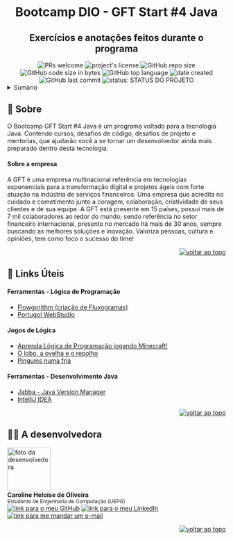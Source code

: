 <div id="topo"></div>
<h1 align="center">Bootcamp DIO - GFT Start #4 Java</h1>
<h2 align='center' >Exercícios e anotações feitos durante o programa</h2>
<div align="center">
    <img src="https://img.shields.io/static/v1?label=PRs&message=welcome&color=007396&style=plastic&logo=" alt="PRs welcome" />
    <img alt="project's license" src="https://img.shields.io/github/license/Carol42/bootcamp-dio-gft-start-java?style=plastic&color=007396">
    <img alt="GitHub repo size" src="https://img.shields.io/github/repo-size/Carol42/bootcamp-dio-gft-start-java?color=181717&logo=github&style=plastic&logoColor=181717">
    <img alt="GitHub code size in bytes" src="https://img.shields.io/github/languages/code-size/Carol42/bootcamp-dio-gft-start-java?color=181717&logo=github&style=plastic&logoColor=181717">
    <img alt="GitHub top language" src="https://img.shields.io/github/languages/top/Carol42/bootcamp-dio-gft-start-java?color=007396&logoColor=007396&logo=java&style=plastic">
    <img alt="date created" src="https://badges.pufler.dev/created/Carol42/bootcamp-dio-gft-start-java?style=plastic&color=007396">
    <img alt="GitHub last commit" src="https://img.shields.io/github/last-commit/Carol42/bootcamp-dio-gft-start-java?color=F05032&logo=git&logoColor&style=plastic">
    <img src="https://img.shields.io/static/v1?label=🚧 status&message=STATUS DO PROJETO&color=FDD23F&style=plastic&logo=" alt="status: STATUS DO PROJETO"/>
</div>

<details>
    <summary>Sumário</summary>
    <ol>
        <li><a href="#pushpin-sobre">Sobre</a>
            <ul>
                <li><a href="#sobre-a-empresa" >Sobre a Empresa</a></li>
            </ul>
        </li>
        <li><a href="#link-links-úteis">Links Úteis</a>
            <ul>
                <li><a href="#ferramentas---lógica-de-programação" >Ferramentas - Lógica de Programação </a></li>
                <li><a href="#jogos-de-lógica" >Jogos de Lógica</a></li>
                <li><a href="#ferramentas---desenvolvimento-java" >Ferramentas - Desenvolvimento Java</a></li>
            </ul>
        </li>
        <li><a href="#woman_technologist-a-desenvolvedora">A desenvolvedora</a></li>
    </ol>
</details>

## :pushpin: Sobre
O Bootcamp GFT Start #4 Java é um programa voltado para a tecnologia Java. Contendo cursos, desafios de código, desafios de projeto e mentorias, que ajudarão você a se tornar um desenvolvedor ainda mais preparado dentro desta tecnologia.

#### Sobre a empresa
A GFT é uma empresa multinacional referência em tecnologias exponenciais para a transformação digital e projetos ágeis com forte atuação na indústria de serviços financeiros. Uma empresa que acredita no cuidado e cometimento junto a coragem, colaboração, criatividade de seus clientes e de sua equipe.
A GFT está presente em 15 países, possui mais de 7 mil colaboradores ao redor do mundo; sendo referência no setor financeiro internacional, presente no mercado há mais de 30 anos, sempre buscando as melhores soluções e inovação. Valoriza pessoas, cultura e opiniões, tem como foco o sucesso do time!

<p align="right"><a href="#topo"><img src="https://img.shields.io/static/v1?label&message=voltar+ao+topo&color=007396" alt="voltar ao topo" /></a></p>

## :link: Links Úteis

#### Ferramentas - Lógica de Programação
- [Flowgorithm (criação de Fluxogramas)](http://flowgorithm.org/)
- [Portugol WebStudio](https://portugol-webstudio.cubos.io/ide)

#### Jogos de Lógica
- [Aprenda Lógica de Programação jogando Minecraft!](https://studio.code.org/s/mc/lessons/1/levels/14)
- [O lobo, a ovelha e o repolho](https://www.proprofsgames.com/wolf-sheep-and-cabbage/)
- [Pinguins numa fria](https://rachacuca.com.br/jogos/pinguins-numa-fria/)

#### Ferramentas - Desenvolvimento Java
- [Jabba - Java Version Manager](https://github.com/shyiko/jabba)
- [IntelliJ IDEA](https://www.jetbrains.com/idea/)

<p align="right"><a href="#topo"><img src="https://img.shields.io/static/v1?label&message=voltar+ao+topo&color=007396" alt="voltar ao topo" /></a></p>

## :woman_technologist: A desenvolvedora

<img src="https://avatars.githubusercontent.com/u/63017741?v=4" width="100px" alt="foto da desenvolvedora"/>
<br/>
<strong>Caroline Heloíse de Oliveira</strong>
<br/>
<sup>Estudante de Engenharia de Computação (UEPG)</sup>
<br/>
<a href="https://github.com/Carol42"><img src="https://img.shields.io/static/v1?label&message=Carol42&color=181717&style=plastic&logo=github" alt="link para o meu GitHub" /></a>
<a href="https://linkedin.com/in/carol42"><img src="https://img.shields.io/static/v1?label&message=/in/carol42&color=0A66C2&style=plastic&logo=linkedin" alt="link para o meu LinkedIn" /></a>
<a href="mailto:carol42.helo@gmail.com"><img src="https://img.shields.io/static/v1?label&message=carol42.helo@gmail.com&color=whitesmoke&style=plastic&logo=gmail" alt="link para me mandar um e-mail" /></a>

<p align="right"><a href="#topo"><img src="https://img.shields.io/static/v1?label&message=voltar+ao+topo&color=007396" alt="voltar ao topo" /></a></p>